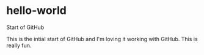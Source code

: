 # hello-world
Start of GitHub

This is the intial start of GitHub and I'm loving it working with GitHub. 
This is really fun. 

